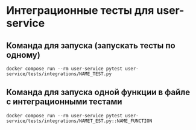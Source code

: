 # Интеграционные тесты для user-service

## Команда для запуска (запускать тесты по одному)
```
docker compose run --rm user-service pytest user-service/tests/integrations/NAME_TEST.py
```

## Команда для запуска одной функции в файле с интеграционными тестами
```
docker compose run --rm user-service pytest user-service/tests/integrations/NAMET_EST.py::NAME_FUNCTION
```
